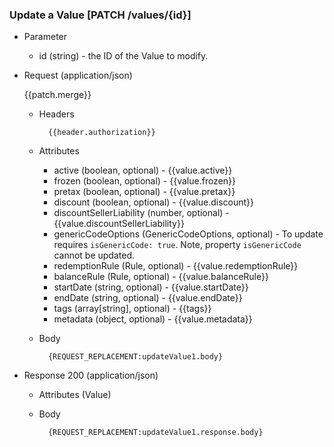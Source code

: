 ### Update a Value [PATCH /values/{id}]

+ Parameter
    + id (string) - the ID of the Value to modify.

+ Request (application/json)

    {{patch.merge}}

    + Headers
    
            {{header.authorization}}

    + Attributes
        + active (boolean, optional) - {{value.active}}
        + frozen (boolean, optional) - {{value.frozen}}
        + pretax (boolean, optional) - {{value.pretax}}
        + discount (boolean, optional) - {{value.discount}}
        + discountSellerLiability (number, optional) - {{value.discountSellerLiability}}
        + genericCodeOptions (GenericCodeOptions, optional) - To update requires `isGenericCode: true`. Note, property `isGenericCode` cannot be updated.
        + redemptionRule (Rule, optional) - {{value.redemptionRule}}
        + balanceRule (Rule, optional) - {{value.balanceRule}}
        + startDate (string, optional) - {{value.startDate}}
        + endDate (string, optional) - {{value.endDate}}
        + tags (array[string], optional) - {{tags}}
        + metadata (object, optional) - {{value.metadata}}
        
    + Body
    
            {REQUEST_REPLACEMENT:updateValue1.body}
    
+ Response 200 (application/json)
    + Attributes (Value)

    + Body
    
            {REQUEST_REPLACEMENT:updateValue1.response.body}
